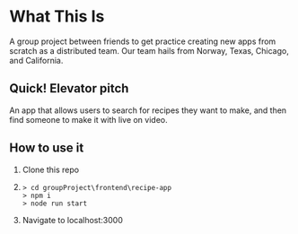 # What This Is

A group project between friends to get practice creating new apps from scratch as a distributed team.
Our team hails from Norway, Texas, Chicago, and California.

## Quick! Elevator pitch

An app that allows users to search for recipes they want to make, and then find someone to make it with live on video.

## How to use it

1. Clone this repo

2. ```
   > cd groupProject\frontend\recipe-app
   > npm i
   > node run start
   ```

3. Navigate to localhost:3000
